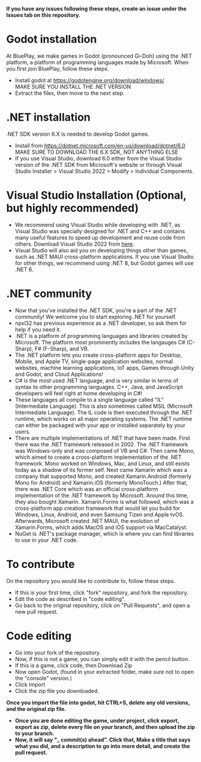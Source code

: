 <B> If you have any issues following these steps, create an issue under the Issues tab on this repository. </b>
# Godot installation
At BluePlay, we make games in Godot (pronounced Gi-Doh) using the .NET platform, a platform of programming languages made by Microsoft.
When you first join BluePlay, follow these steps.
- Install godot at https://godotengine.org/download/windows/ <BR>
MAKE SURE YOU INSTALL THE .NET VERSION <BR>
- Extract the files, then move to the next step.
# .NET installation
.NET SDK version 6.X is needed to develop Godot games. 
- Install from https://dotnet.microsoft.com/en-us/download/dotnet/6.0 <BR>MAKE SURE TO DOWNLOAD THE 6.X SDK, NOT ANYTHING ELSE<BR>
- If you use Visual Studio, download 6.0 either from the Visual Studio version of the .NET SDK from Microsoft's website or through Visual Studio Installer > Visual Studio 2022 > Modify > Individual Components.
# Visual Studio Installation (Optional, but highly recommended) 
- We recommend using Visual Studio while developing with .NET, as Visual Studio was specially designed for .NET and C++ and contains many useful features to speed up development and reuse code from others. Download Visual Studio 2022 from [here](https://visualstudio.microsoft.com/).
- Visual Studio will also aid you on developing things other than games, such as .NET MAUI cross-platform applications. If you use Visual Studio for other things, we recommend using .NET 8, but Godot games will use .NET 6.
# .NET community
- Now that you've installed the .NET SDK, you're a part of the .NET community! We welcome you to start exploring .NET for yourself.
- npxl32 has previous experience as a .NET developer, so ask them for help if you need it.
- .NET is a platform of programming languages and libraries created by Microsoft. The platform most prominently includes the langauges C# (C-Sharp), F# (F-Sharp), and VB.
- The .NET platform lets you create cross-platform apps for Desktop, Mobile, and Apple TV, single-page application websites, normal websites, machine learning applications, IoT apps, Games through Unity and Godot, and Cloud Applications!
- C# is the most used .NET language, and is very similar in terms of syntax to other programming languages. C++, Java, and JavaScript developers will feel right at home developing in C#!
- These languages all compile to a single language called "IL" (Intermediate Language). This is also sometimes called MSIL (Microsoft Intermediate Language). The IL code is then executed through the .NET runtime, which works on all major operating systems. The .NET runtime can either be packaged with your app or installed separately by your users.
- There are multiple implementations of .NET that have been made. First there was the .NET framework released in 2002. The .NET framework was Windows-only and was composed of VB and C#. Then came Mono, which aimed to create a cross-platform implementation of the .NET framework. Mono worked on Windows, Mac, and Linux, and still exists today as a shadow of its former self. Next came Xamarin which was a company that supported Mono, and created Xamarin.Android (formerly Mono for Android) and Xamarin.iOS (formerly MonoTouch.) After that, there was .NET Core which was an official cross-platform implementation of the .NET framework by Microsoft. Around this time, they also bought Xamarin. Xamarin.Forms is what followed, which was a cross-platform app creation framework that would let you build for Windows, Linux, Android, and even Samsung Tizen and Apple tvOS. Afterwards, Microsoft created .NET MAUI, the evolution of Xamarin.Forms, which adds MacOS and iOS support via MacCatalyst.
- NuGet is .NET's package manager, which is where you can find libraries to use in your .NET code.
# To contribute
On the repository you would like to contribute to, follow these steps.
- If this is your first time, click "fork" repository, and fork the repository. 
- Edit the code as described in "code editing".
- Go back to the original repository, click on "Pull Requests", and open a new pull request.
# Code editing
- Go into your fork of the repository.
- Now, if this is not a game, you can simply edit it with the pencil button.
- If this is a game, click code, then Download Zip
- Now open Godot, (found in your extracted folder, make sure not to open the "console" version.)
- Click Import
- Click the zip file you downloaded.<BR>

<b> Once you import the file into godot, hit CTRL+S, delete any old versions, and the original zip file.

- Once you are done editing the game, under project, click export, export as zip, delete every file on your branch, and then upload the zip to your branch.
- Now, it will say "_ commit(s) ahead". Click that, Make a title that says what you did, and a description to go into more detail, and create the pull request.
